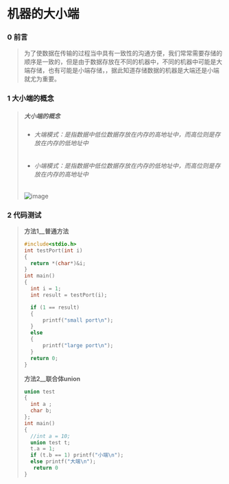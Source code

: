 # 机器的大小端

### 0 前言

>为了使数据在传输的过程当中具有一致性的沟通方便，我们常常需要存储的顺序是一致的，但是由于数据存放在不同的机器中，不同的机器中可能是大端存储，也有可能是小端存储，，据此知道存储数据的机器是大端还是小端就尤为重要。

### 1 大小端的概念

>##### 大小端的概念
>
>- ###### 大端模式：是指数据中低位数据存放在内存的高地址中，而高位则是存放在内存的低地址中
>
>- ###### 小端模式：是指数据中低位数据存放在内存的低地址中，而高位则是存放在内存的高地址中
>
>  ![image](https://github.com/Lp700750/Blogs/assets/104414865/8fe11ee0-2d7f-4de5-961b-9b08d694954f)


### 2 代码测试

>**方法1__普通方法**
>
>```C++
>#include<stdio.h>
>int testPort(int i)
>{
>	return *(char*)&i;
>}
>int main()
>{
>	int i = 1;
>	int result = testPort(i);
>
>	if (1 == result)
>	{
>		printf("small port\n");
>	}
>	else
>	{
>		printf("large port\n");
>	}
>	return 0;
>}
>```
>
>**方法2__联合体union**
>
>```C++
>union test
>{
>	int a ;
>	char b;
>};
>int main()
>{
>	//int a = 10;
>	union test t;
>	t.a = 1;
>	if (t.b == 1) printf("小端\n");
>	else printf("大端\n");
>    return 0
>}
>```

